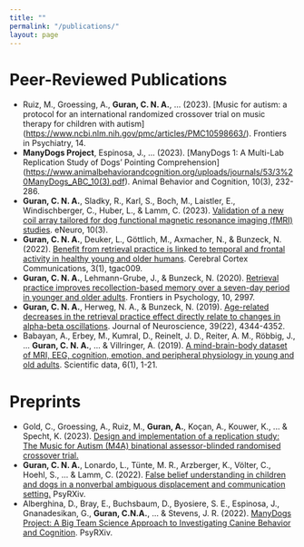 ```yaml
---
title: ""
permalink: "/publications/"
layout: page
---
```


# Peer-Reviewed Publications 

 - Ruiz, M., Groessing, A., **Guran, C. N. A.**, ... (2023). [Music for autism: a protocol for an international randomized crossover trial on music therapy for children with autism]
(https://www.ncbi.nlm.nih.gov/pmc/articles/PMC10598663/). Frontiers in Psychiatry, 14. 
 - **ManyDogs Project**, Espinosa, J., ... (2023). [ManyDogs 1: A Multi-Lab Replication Study of Dogs’ Pointing
Comprehension]
(https://www.animalbehaviorandcognition.org/uploads/journals/53/3%20ManyDogs_ABC_10(3).pdf). Animal Behavior and Cognition, 10(3), 232-286.
 - **Guran, C. N. A.**, Sladky, R., Karl, S., Boch, M., Laistler, E., Windischberger, C., Huber, L., & Lamm, C. (2023). [Validation of a new coil array tailored for dog functional magnetic resonance imaging (fMRI) studies](https://www.eneuro.org/content/10/3/ENEURO.0083-22.2022). eNeuro, 10(3).
 - **Guran, C. N. A.**, Deuker, L., Göttlich, M., Axmacher, N., & Bunzeck, N. (2022). [Benefit from retrieval practice is linked to temporal and frontal activity in healthy young and older humans](https://academic.oup.com/cercorcomms/article/3/1/tgac009/6529998). Cerebral Cortex Communications, 3(1), tgac009.
 - **Guran, C. N. A.**, Lehmann-Grube, J., & Bunzeck, N. (2020). [Retrieval practice improves recollection-based memory over a seven-day period in younger and older adults](https://www.frontiersin.org/articles/10.3389/fpsyg.2019.02997/full). Frontiers in Psychology, 10, 2997.
 - **Guran, C. N. A.**, Herweg, N. A., & Bunzeck, N. (2019). [Age-related decreases in the retrieval practice effect directly relate to changes in alpha-beta oscillations](https://www.jneurosci.org/content/39/22/4344). Journal of Neuroscience, 39(22), 4344-4352.
 - Babayan, A., Erbey, M., Kumral, D., Reinelt, J. D., Reiter, A. M., Röbbig, J., ... **Guran, C. N. A.**, ... & Villringer, A. (2019). [A mind-brain-body dataset of MRI, EEG, cognition, emotion, and peripheral physiology in young and old adults](https://www.nature.com/articles/sdata2018308). Scientific data, 6(1), 1-21.

# Preprints

- Gold, C., Groessing, A., Ruiz, M., **Guran, A.**, Koçan, A., Kouwer, K., ... & Specht, K. (2023). [Design and implementation of a replication study: The Music for Autism (M4A) binational assessor-blinded randomised crossover trial.](https://www.researchsquare.com/article/rs-2478719/v1)
- **Guran, C. N. A.**, Lonardo, L., Tünte, M. R., Arzberger, K., Völter, C., Hoehl, S., ... & Lamm, C. (2022). [False belief understanding in children and dogs in a nonverbal ambiguous displacement and communication setting.](https://psyarxiv.com/s5ygj/download/?format=pdf) PsyRXiv. 
- Alberghina, D., Bray, E., Buchsbaum, D., Byosiere, S. E., Espinosa, J., Gnanadesikan, G., **Guran, C.N.A.**, ... & Stevens, J. R. (2022). [ManyDogs Project: A Big Team Science Approach to Investigating Canine Behavior and Cognition](https://psyarxiv.com/j82uc/download?format=pdf). PsyRXiv. 

